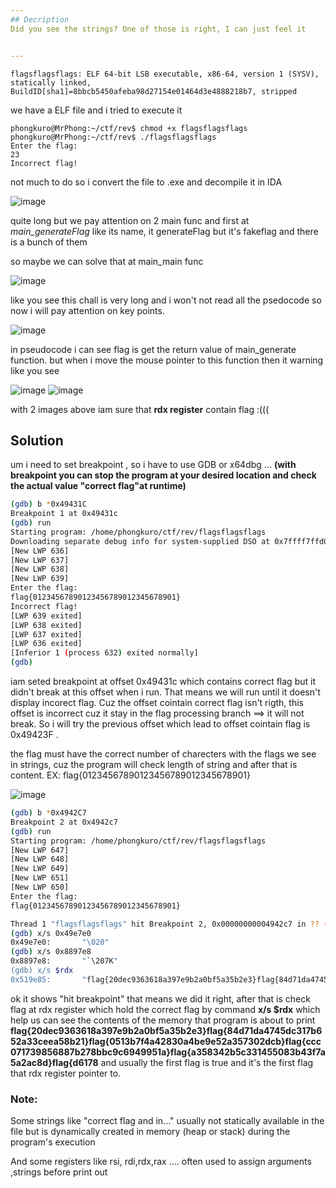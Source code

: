 ```yaml
---
## Decription
Did you see the strings? One of those is right, I can just feel it      


---
```


```
flagsflagsflags: ELF 64-bit LSB executable, x86-64, version 1 (SYSV), statically linked, BuildID[sha1]=8bbcb5450afeba98d27154e01464d3e4888218b7, stripped
```
we have a ELF file and i tried to execute it
```
phongkuro@MrPhong:~/ctf/rev$ chmod +x flagsflagsflags
phongkuro@MrPhong:~/ctf/rev$ ./flagsflagsflags
Enter the flag:
23
Incorrect flag!
```
not much to do so i convert the file to .exe and decompile it in IDA

![image](https://github.com/user-attachments/assets/0bc5c64b-d673-4203-9725-476bbb0314ed)

quite long but we pay attention on 2 main func and first at *main_generateFlag* like its name, it generateFlag but it's fakeflag and there is a bunch of them

so maybe we can solve that at main_main func 

![image](https://github.com/user-attachments/assets/5d50c02d-dfff-4881-b426-1785dea224ba)

like you see this chall is very long and i won't not read all the psedocode so now i will pay attention on key points.

![image](https://github.com/user-attachments/assets/cd2fdb05-a927-4f09-8029-d7a9172ce941)

in pseudocode i can see flag is get the return value of main_generate function. but when i move the mouse pointer to this function then it warning like you see

![image](https://github.com/user-attachments/assets/9d37d5d5-8e6b-4718-a196-2f6e8f322a67)
![image](https://github.com/user-attachments/assets/c3b5abad-8eac-43a2-95b6-8578064e93d8)

with 2 images above iam sure that **rdx register** contain flag :(((

## Solution

um i need to set breakpoint , so i have to use GDB or x64dbg ... **(with breakpoint you can stop the program at your desired location and check the actual value "correct flag"at runtime)**
```bash
(gdb) b *0x49431C
Breakpoint 1 at 0x49431c
(gdb) run
Starting program: /home/phongkuro/ctf/rev/flagsflagsflags
Downloading separate debug info for system-supplied DSO at 0x7ffff7ffd000
[New LWP 636]
[New LWP 637]
[New LWP 638]
[New LWP 639]
Enter the flag:
flag{01234567890123456789012345678901}
Incorrect flag!
[LWP 639 exited]
[LWP 638 exited]
[LWP 637 exited]
[LWP 636 exited]
[Inferior 1 (process 632) exited normally]
(gdb)
```

iam seted breakpoint at offset 0x49431c which contains correct flag but it didn't break at this offset when i run. That means we will run until it doesn't display incorect flag. Cuz the offset cointain correct flag isn't rigth, this offset is incorrect cuz it stay in the flag processing  branch ==> it will not break. So i will try the previous offset which lead to offset cointain flag is 0x49423F .

the flag must have the correct number of charecters with the flags we see in strings, cuz the program will check length of string and after that is content.   EX: flag{01234567890123456789012345678901}

 

![image](https://github.com/user-attachments/assets/20ec01a6-c85f-4a3c-9a45-b1a0e918136f)

```bash
(gdb) b *0x4942C7
Breakpoint 2 at 0x4942c7
(gdb) run
Starting program: /home/phongkuro/ctf/rev/flagsflagsflags
[New LWP 647]
[New LWP 648]
[New LWP 649]
[New LWP 651]
[New LWP 650]
Enter the flag:
flag{01234567890123456789012345678901}

Thread 1 "flagsflagsflags" hit Breakpoint 2, 0x00000000004942c7 in ?? ()
(gdb) x/s 0x49e7e0
0x49e7e0:       "\020"
(gdb) x/s 0x8897e8
0x8897e8:       "`\207K"
(gdb) x/s $rdx
0x519e85:       "flag{20dec9363618a397e9b2a0bf5a35b2e3}flag{84d71da4745dc317b652a33ceea58b21}flag{0513b7f4a42830a4be9e52a357302dcb}flag{ccc071739856887b278bbc9c6949951a}flag{a358342b5c331455083b43f7a5a2ac8d}flag{d6178"...
````
 ok it shows "hit breakpoint" that means we did it right, after that is check flag at rdx register which hold the correct flag by command **x/s $rdx** which help us can see the contents of the memory that program is about to print
 **flag{20dec9363618a397e9b2a0bf5a35b2e3}flag{84d71da4745dc317b652a33ceea58b21}flag{0513b7f4a42830a4be9e52a357302dcb}flag{ccc071739856887b278bbc9c6949951a}flag{a358342b5c331455083b43f7a5a2ac8d}flag{d6178** 
 and usually the first flag is true and it's the first flag that rdx register pointer to.  

 ### Note:
 Some strings like "correct flag and in..." usually not statically available in the file but is dynamically created in memory (heap or stack) during the program's execution

 And some registers like rsi, rdi,rdx,rax .... often used to assign arguments ,strings before print out  







